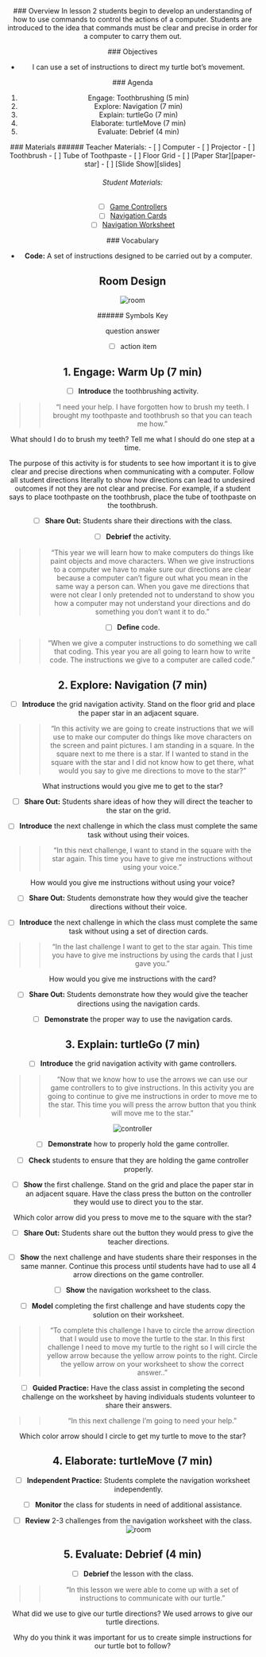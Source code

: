 <header class='header' title='turtleMove Part I' subtitle='Lesson 02'/>

<notable>
<iconp src='/icons/activity.png'>### Overview</iconp>
In lesson 2 students begin to develop an understanding of how to use commands to control the actions of a computer. Students are introduced to the idea that commands must be clear and precise in order for a computer to carry them out.

<iconp src='/icons/objectives.png'>### Objectives</iconp>
- I can use a set of instructions to direct my turtle bot’s movement.

<iconp src='/icons/agenda.png'>### Agenda</iconp>

1. Engage: Toothbrushing (5 min)
1. Explore: Navigation (7 min)
1. Explain: turtleGo (7 min)
1. Elaborate: turtleMove (7 min)
1. Evaluate: Debrief (4 min)

<note>
<iconp src='/icons/materials.png'>### Materials</iconp>
###### Teacher Materials:
- [ ] Computer
- [ ] Projector
- [ ] Toothbrush
- [ ] Tube of Toothpaste
- [ ] Floor Grid
- [ ] [Paper Star][paper-star]
- [ ] [Slide Show][slides]

###### Student Materials:
- [ ] [Game Controllers][paper-controllers]
- [ ] [Navigation Cards][direction-cards]
- [ ] [Navigation Worksheet][worksheet]

<iconp src='/icons/vocab.png'>### Vocabulary</iconp>

- **Code:** A set of instructions designed to be carried out by a computer.

</note>

<pagebreak/>

## Room Design

![room](/images/layout-grid.png)

<note borderLeft='2px solid green' mt='2em'>
###### Symbols Key

<iconp ml='1.65em' type='question'>question</iconp>
<iconp ml='1.65em' type='answer'>answer</iconp>
- [ ] action item
</note>

<pagebreak/>


## 1. Engage: Warm Up (7 min)
- [ ] **Introduce** the toothbrushing activity.
>> “I need your help. I have forgotten how to brush my teeth. I brought my toothpaste and toothbrush so that you can teach me how.”

<iconp type='question'>What should I do to brush my teeth? Tell me what I should do one step at a time.</iconp>

<note type='key' title='Key Points'>The purpose of this activity is for students to see how important it is to give clear and precise directions when communicating with a computer. Follow all student directions literally to show how directions can lead to undesired outcomes if not they are not clear and precise. For example, if a student says to place toothpaste on the toothbrush, place the tube of toothpaste on the toothbrush.</note>

- [ ] **Share Out:** Students share their directions with the class.

- [ ] **Debrief** the activity.
>> “This year we will learn how to make computers do things like paint objects and move characters. When we give instructions to a computer we have to make sure our directions are clear because a computer can’t figure out what you mean in the same way a person can. When you gave me directions that were not clear I only pretended not to understand to show you how a computer may not understand your directions and do something you don’t want it to do.”

- [ ] **Define** code.
>> “When we give a computer instructions to do something we call that coding. This year you are all going to learn how to write code. The instructions we give to a computer are called code.”

## 2. Explore: Navigation (7 min)
- [ ] **Introduce** the grid navigation activity. Stand on the floor grid and place the paper star in an adjacent square.
>> “In this activity we are going to create instructions that we will use to make our computer do things like move characters on the screen and paint pictures.
I am standing in a square. In the square next to me there is a star. If I wanted to stand in the square with the star and I did not know how to get there, what would you say to give me directions to move to the star?”

<iconp type='question'>What instructions would you give me to get to the star?</iconp>

- [ ] **Share Out:** Students share ideas of how they will direct the teacher to the star on the grid.

- [ ] **Introduce** the next challenge in which the class must complete the same task without using their voices.
>> “In this next challenge, I want to stand in the square with the star again. This time you have to give me instructions without using your voice.”

<iconp type='question'>How would you give me instructions without using your voice?</iconp>

- [ ] **Share Out:** Students demonstrate how they would give the teacher directions without their voice.

- [ ] **Introduce** the next challenge in which the class must complete the same task without using a set of direction cards.
>> “In the last challenge I want to get to the star again. This time you have to give me instructions by using the cards that I just gave you.”

<iconp type='question'>How would you give me instructions with the card?</iconp>

- [ ] **Share Out:** Students demonstrate how they would give the teacher directions using the navigation cards.

- [ ] **Demonstrate** the proper way to use the navigation cards.

## 3. Explain: turtleGo (7 min)
- [ ] **Introduce** the grid navigation activity with game controllers.
>> “Now that we know how to use the arrows we can use our game controllers to to give instructions. In this activity you are going to continue to give me instructions in order to move me to the star. This time you will press the arrow button that you think will move me to the star.”

<note>![controller](./images/game-controller.png)</note>

- [ ] **Demonstrate** how to properly hold the game controller.

- [ ] **Check** students to ensure that they are holding the game controller properly.

- [ ] **Show** the first challenge. Stand on the grid and place the paper star in an adjacent square. Have the class press the button on the controller they would use to direct you to the star.

<iconp type='question'>Which color arrow did you press to move me to the square with the star?</iconp>

- [ ] **Share Out:** Students share out the button they would press to give the teacher directions.

- [ ] **Show** the next challenge and have students share their responses in the same manner. Continue this process until students have had to use all 4 arrow directions on the game controller.

- [ ] **Show** the navigation worksheet to the class.

- [ ] **Model** completing the first challenge and have students copy the solution on their worksheet.
>> “To complete this challenge I have to circle the arrow direction that I would use to move the turtle to the star. In this first challenge I need to move my turtle to the right so I will circle the yellow arrow because the yellow arrow points to the right. Circle the yellow arrow on your worksheet to show the correct answer..”

- [ ] **Guided Practice:** Have the class assist in completing the second challenge on the worksheet by having individuals students volunteer to share their answers.
>> “In this next challenge I’m going to need your help.”

<iconp type='question'>Which color arrow should I circle to get my turtle to move to the star?</iconp>


## 4. Elaborate: turtleMove (7 min)
- [ ] **Independent Practice:** Students complete the navigation worksheet independently.

- [ ] **Monitor** the class for students in need of additional assistance.

- [ ] **Review** 2-3 challenges from the navigation worksheet with the class.
![room](./images/worksheet.png)

## 5. Evaluate: Debrief (4 min)
- [ ] **Debrief** the lesson with the class.
>> “In this lesson we were able to come up with a set of instructions to communicate with our turtle.”

<iconp type='question'>What did we use to give our turtle directions?</iconp>
<iconp type='answer'>We used arrows to give our turtle directions.</iconp>

<iconp type='question'>Why do you think it was important for us to create simple instructions for our turtle bot to follow?</iconp>

</notable>

[slides]: https://drive.google.com/open?id=1Ff8QsgmBG1q5Pa-Kq14IPe-3HArs8f7EAW73lxKFVBk
[paper-star]: https://drive.google.com/open?id=0B48_2vIyABioYThreXZIU3d5ckU
[paper-controllers]: https://drive.google.com/open?id=0B48_2vIyABioZ0Mzd3J5aURHMTg
[direction-cards]: https://drive.google.com/open?id=0B48_2vIyABioTDhLa1RYaDVzalE
[worksheet]: https://drive.google.com/open?id=0B48_2vIyABioOGZFVEgzc0d4cFE
